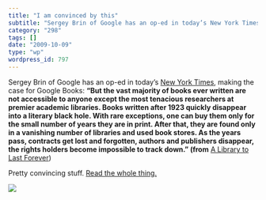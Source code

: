 ```yaml
---
title: "I am convinced by this"
subtitle: "Sergey Brin of Google has an op-ed in today’s New York Times"
category: "298"
tags: []
date: "2009-10-09"
type: "wp"
wordpress_id: 797
---
```

Sergey Brin of Google has an op-ed in today’s [New York Times](http://www.nytimes.com/2009/10/09/opinion/09brin.html?_r=1&partner=rss&emc=rss), making the case for Google Books:
**“But the vast majority of books ever written are not accessible to anyone except the most tenacious researchers at premier academic libraries. Books written after 1923 quickly disappear into a literary black hole. With rare exceptions, one can buy them only for the small number of years they are in print. After that, they are found only in a vanishing number of libraries and used book stores. As the years pass, contracts get lost and forgotten, authors and publishers disappear, the rights holders become impossible to track down.” (from** [A Library to Last Forever](http://www.nytimes.com/2009/10/09/opinion/09brin.html?_r=1&partner=rss&emc=rss))

Pretty convincing stuff. [Read the whole thing.](http://www.nytimes.com/2009/10/09/opinion/09brin.html?_r=1&partner=rss&emc=rss)

![](https://i0.wp.com/img.zemanta.com/pixy.gif?w=584)